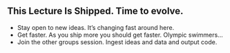 ## This Lecture Is Shipped. Time to evolve.

- Stay open to new ideas. It’s changing fast around here.
- Get faster. As you ship more you should get faster. Olympic swimmers...
- Join the other groups session. Ingest ideas and data and output code.
